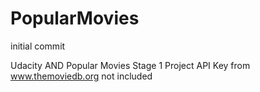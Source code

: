 # PopularMovies
initial commit


Udacity AND Popular Movies Stage 1 Project
API Key from www.themoviedb.org not included
